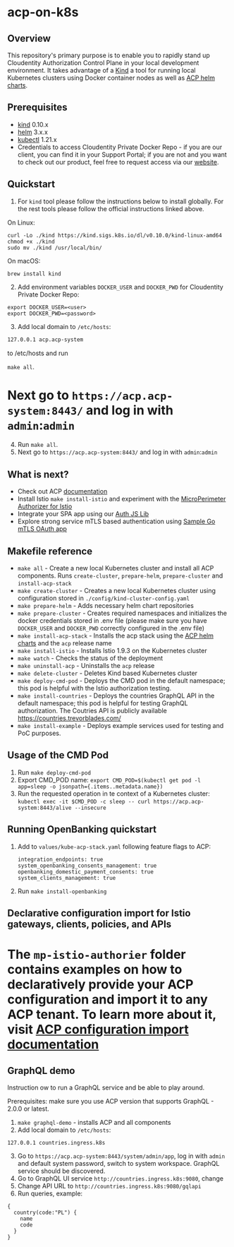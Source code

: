 # acp-on-k8s

## Overview

This repository's primary purpose is to enable you to rapidly stand up Cloudentity Authorization Control Plane in your local development environment. It takes advantage of a [Kind](https://kind.sigs.k8s.io) a tool for running local Kubernetes clusters using Docker container nodes as well as [ACP helm charts](https://charts.cloudentity.io).

## Prerequisites

* [kind](https://kind.sigs.k8s.io/docs/user/quick-start/#installation) 0.10.x
* [helm](https://helm.sh/docs/intro/install/) 3.x.x
* [kubectl](https://kubernetes.io/docs/tasks/tools/) 1.21.x
* Credentials to access Cloudentity Private Docker Repo - if you are our client, you can find it in your Support Portal; if you are not and you want to check out our product, feel free to request access via our [website](https://cloudentity.com).

## Quickstart
1. For `kind` tool please follow the instructions below to install globally. For the rest tools please follow the official instructions linked above.

On Linux:
```
curl -Lo ./kind https://kind.sigs.k8s.io/dl/v0.10.0/kind-linux-amd64
chmod +x ./kind
sudo mv ./kind /usr/local/bin/
```
On macOS:
```
brew install kind
```
2. Add environment variables `DOCKER_USER` and `DOCKER_PWD` for Cloudentity Private Docker Repo:
```
export DOCKER_USER=<user>
export DOCKER_PWD=<password>
```
3. Add local domain to `/etc/hosts`:
``` sh
127.0.0.1 acp.acp-system
```

to /etc/hosts and run

`make all`.

Next go to `https://acp.acp-system:8443/` and log in with `admin`:`admin`
=======
4. Run `make all`.
5. Next go to `https://acp.acp-system:8443/` and log in with `admin`:`admin`

## What is next?

* Check out ACP [documentation](http://docs.authorization.cloudentity.com)
* Install Istio `make install-istio` and experiment with the [MicroPerimeter Authorizer for Istio](https://docs.authorization.cloudentity.com/howto/protect/istio/)
* Integrate your SPA app using our [Auth JS Lib](https://github.com/cloudentity/cloudentity-auth-js)
* Explore strong service mTLS based authentication using [Sample Go mTLS OAuth app](https://github.com/cloudentity/sample-go-mtls-oauth-client)

## Makefile reference

* `make all` - Create a new local Kubernetes cluster and install all ACP components. Runs `create-cluster`, `prepare-helm`, `prepare-cluster` and `install-acp-stack`
* `make create-cluster` -  Creates a new local Kubernetes cluster using configuration stored in `./config/kind-cluster-config.yaml`
* `make prepare-helm` -  Adds necessary helm chart repositories
* `make prepare-cluster` - Creates required namespaces and initializes the docker credentials stored in .env file (please make sure you have `DOCKER_USER` and `DOCKER_PWD` correctly configured in the .env file)
* `make install-acp-stack` - Installs the acp stack using the [ACP helm charts](https://charts.cloudentity.io) and the `acp` release name
* `make install-istio` -  Installs Istio 1.9.3 on the Kubernetes cluster
* `make watch` - Checks the status of the deployment
* `make uninstall-acp` - Uninstalls the `acp` release
* `make delete-cluster` - Deletes Kind based Kubernetes cluster
* `make deploy-cmd-pod` - Deploys the CMD pod in the default namespace; this pod is helpful with the Istio authorization testing.
* `make install-countries` - Deploys the countries GraphQL API in the default namespace; this pod is
  helpful for testing GraphQL authorization. The Coutries API is publicly available
  <https://countries.trevorblades.com/>
* `make install-example` - Deploys example services used for testing and PoC purposes.

## Usage of the CMD Pod

1. Run `make deploy-cmd-pod`
2. Export CMD_POD name: `export CMD_POD=$(kubectl get pod -l app=sleep -o jsonpath={.items..metadata.name})`
3. Run the requested operation in te context of a Kubernetes cluster: `kubectl exec -it $CMD_POD -c sleep -- curl https://acp.acp-system:8443/alive --insecure`

## Running OpenBanking quickstart

1. Add to `values/kube-acp-stack.yaml` following feature flags to ACP:

   ```
   integration_endpoints: true
   system_openbanking_consents_management: true
   openbanking_domestic_payment_consents: true
   system_clients_management: true
   ```

2. Run `make install-openbanking`

## Declarative configuration import for Istio gateways, clients, policies, and APIs

The `mp-istio-authorier` folder contains examples on how to declaratively provide your ACP
configuration and import it to any ACP tenant. To learn more about it, visit
[ACP configuration import documentation](https://docs.authorization.cloudentity.com/guides/developer/protect/istio/configuration_import/?q=configuration%20imp)
=======
## GraphQL demo
Instruction ow to run a GraphQL service and be able to play around.

Prerequisites: make sure you use ACP version that supports GraphQL - 2.0.0 or latest.

1. `make graphql-demo` - installs ACP and all components
2. Add local domain to `/etc/hosts`:
```
127.0.0.1 countries.ingress.k8s
```
3. Go to `https://acp.acp-system:8443/system/admin/app`, log in with `admin` and default system password, switch to system workspace. GraphQL service should be discovered.
4. Go to GraphQL UI service `http://countries.ingress.k8s:9080`, change
5. Change API URL to `http://countries.ingress.k8s:9080/gqlapi`
6. Run queries, example:
```
{
  country(code:"PL") {
    name
    code
  }
}
```
